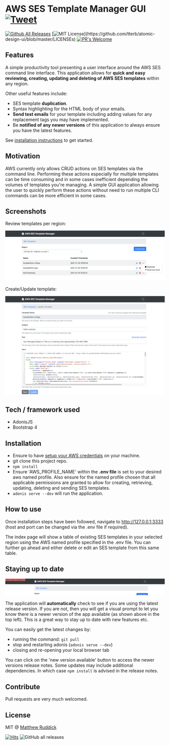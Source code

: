 # AWS SES Template Manager GUI [![Tweet](https://img.shields.io/twitter/url/http/shields.io.svg?style=social)](https://twitter.com/intent/tweet?url=https%3A%2F%2Fgithub.com%2FMattRuddick%2Faws-ses-template-manager%0a%0a&text=A%20simple%20productivity%20tool%20presenting%20a%20user%20interface%20around%20the%20AWS%20SES%20command%20line%20interface.%20This%20application%20allows%20for%20quick%20and%20easy%20reviewing%2C%20creating%2C%20updating%20and%20deleting%20of%20%23AWS%20%23SES%20templates%3A&hashtags=AwsSes%2CSesTemplates%2CSesGui)
[![Github All Releases](https://img.shields.io/github/v/release/MattRuddick/aws-ses-template-manager.svg?style=flat)](https://github.com/MattRuddick/aws-ses-template-manager/releases)
[![MIT License](https://img.shields.io/apm/l/atomic-design-ui.svg?)](https://github.com/tterb/atomic-design-ui/blob/master/LICENSEs)
[![PR's Welcome](https://img.shields.io/badge/PRs-welcome-brightgreen.svg?style=flat)](http://makeapullrequest.com)
## Features
A simple productivity tool presenting a user interface around the AWS SES command line interface. This application allows 
for **quick and easy reviewing, creating, updating and deleting of AWS SES templates** within any region.

Other useful features include:
- SES template **duplication**.
- Syntax highlighting for the HTML body of your emails.
- **Send test emails** for your template including adding values for any replacement tags you may have implemented.
- Be **notified of any newer versions** of this application to always ensure you have the latest features.

See [installation instructions](#Installation) to get started.

## Motivation
AWS currently only allows CRUD actions on SES templates via the command line. Performing these actions especially for multiple templates 
can be time consuming and in some cases inefficient depending the volumes of templates you're managing. A simple GUI application 
allowing the user to quickly perform these actions without need to run multiple CLI commands can be more efficient in some cases.

## Screenshots
Review templates per region:

![review templates screenshot](./resources/img/templates-review-screenshot.png)

Create/Update template:

![review templates screenshot](./resources/img/update-template-screenshot.png)

## Tech / framework used

- AdonisJS
- Bootstrap 4

## Installation
- Ensure to have [setup your AWS credentials](https://docs.aws.amazon.com/sdk-for-java/v1/developer-guide/setup-credentials.html) on your machine.
- git clone this project repo.
- ```npm install```
- Ensure 'AWS_PROFILE_NAME' within the **.env file** is set to your desired aws named profile. Also ensure for the named profile chosen that all applicable permissions are granted to allow for creating, retrieving, updating, deleting and sending SES templates.
- ```adonis serve --dev``` will run the application.

## How to use
Once installation steps have been followed, navigate to http://127.0.0.1:3333 (host and port can be changed via the .env file if required).

The index page will show a table of existing SES templates in your selected region using the AWS named profile specified in the .env file. You can further go ahead and either delete 
or edit an SES template from this same table.

## Staying up to date
![newer version screenshot](./resources/img/newer-version-screenshot.png)

The application will **automatically** check to see if you are using the latest release version. If you are not, then you will get 
a visual prompt to let you know there is a newer version of the app available (as shown above in the top left). This is a great way to stay 
up to date with new features etc.

You can easily get the latest changes by:
- running the command: ```git pull``` 
- stop and restarting adonis (```adonis serve --dev```)
- closing and re-opening your local browser tab

You can click on the 'new version available' button to access the newer versions release notes.
Some updates may include additional dependencies. In which case ```npm install``` is advised in the release notes.

## Contribute

Pull requests are very much welcomed.

## License
MIT @ [Matthew Ruddick](https://github.com/MattRuddick)

[![Hits](https://hits.seeyoufarm.com/api/count/incr/badge.svg?url=https%3A%2F%2Fgithub.com%2FMattRuddick%2Faws-ses-template-manager&count_bg=%2379C83D&title_bg=%23555555&icon=&icon_color=%23E7E7E7&title=hits&edge_flat=false)]()
![GitHub all releases](https://img.shields.io/github/downloads/MattRuddick/aws-ses-template-manager/total)
